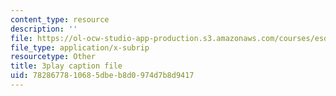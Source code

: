 ```yaml
---
content_type: resource
description: ''
file: https://ol-ocw-studio-app-production.s3.amazonaws.com/courses/esd-051j-engineering-innovation-and-design-fall-2012/7828677810685dbeb8d0974d7b8d9417_KPWMFrMA52Y.vtt
file_type: application/x-subrip
resourcetype: Other
title: 3play caption file
uid: 78286778-1068-5dbe-b8d0-974d7b8d9417
---
```

